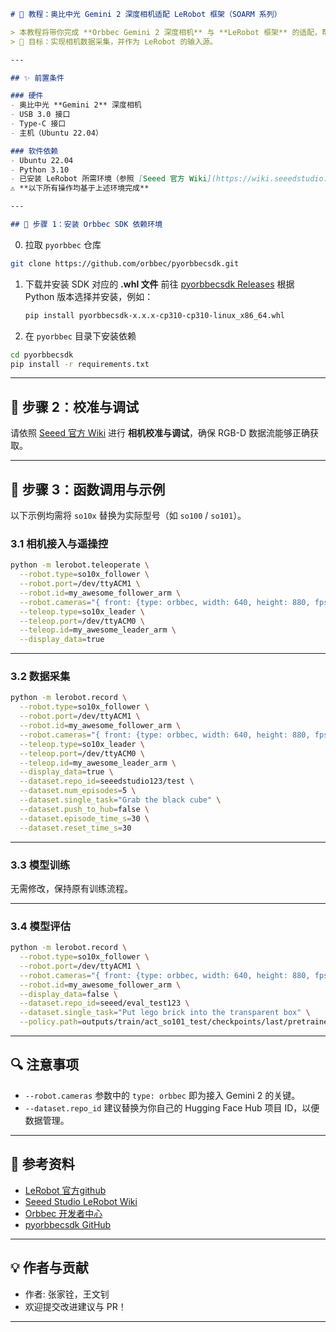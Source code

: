 ````markdown
# 📘 教程：奥比中光 Gemini 2 深度相机适配 LeRobot 框架（SOARM 系列）

> 本教程将带你完成 **Orbbec Gemini 2 深度相机** 与 **LeRobot 框架** 的适配，帮助你在 SOARM 系列机械臂控制与视觉任务中获取稳定的 RGB-D 数据流。  
> 🎯 目标：实现相机数据采集，并作为 LeRobot 的输入源。

---

## ✨ 前置条件

### 硬件
- 奥比中光 **Gemini 2** 深度相机  
- USB 3.0 接口  
- Type-C 接口  
- 主机（Ubuntu 22.04）

### 软件依赖
- Ubuntu 22.04  
- Python 3.10  
- 已安装 LeRobot 所需环境（参照 [Seeed 官方 Wiki](https://wiki.seeedstudio.com/cn/lerobot_so100m_new/)）  
⚠️ **以下所有操作均基于上述环境完成**

---

## 🚀 步骤 1：安装 Orbbec SDK 依赖环境


````
   0. 拉取 `pyorbbec` 仓库
   ```bash
   git clone https://github.com/orbbec/pyorbbecsdk.git
   ````

1. 下载并安装 SDK 对应的 **.whl 文件**
   前往 [pyorbbecsdk Releases](https://github.com/orbbec/pyorbbecsdk/releases)
   根据 Python 版本选择并安装，例如：

   ```bash
   pip install pyorbbecsdk-x.x.x-cp310-cp310-linux_x86_64.whl
   ```

2. 在 `pyorbbec` 目录下安装依赖

```bash
cd pyorbbecsdk
pip install -r requirements.txt
```

---

## 🚀 步骤 2：校准与调试

请依照 [Seeed 官方 Wiki](https://wiki.seeedstudio.com/cn/lerobot_so100m_new/) 进行 **相机校准与调试**，确保 RGB-D 数据流能够正确获取。

---

## 🚀 步骤 3：函数调用与示例

以下示例均需将 `so10x` 替换为实际型号（如 `so100` / `so101`）。

### 3.1 相机接入与遥操控

```bash
python -m lerobot.teleoperate \
  --robot.type=so10x_follower \
  --robot.port=/dev/ttyACM1 \
  --robot.id=my_awesome_follower_arm \
  --robot.cameras="{ front: {type: orbbec, width: 640, height: 880, fps: 30}}" \
  --teleop.type=so10x_leader \
  --teleop.port=/dev/ttyACM0 \
  --teleop.id=my_awesome_leader_arm \
  --display_data=true
```

---

### 3.2 数据采集

```bash
python -m lerobot.record \
  --robot.type=so10x_follower \
  --robot.port=/dev/ttyACM1 \
  --robot.id=my_awesome_follower_arm \
  --robot.cameras="{ front: {type: orbbec, width: 640, height: 880, fps: 30}}" \
  --teleop.type=so10x_leader \
  --teleop.port=/dev/ttyACM0 \
  --teleop.id=my_awesome_leader_arm \
  --display_data=true \
  --dataset.repo_id=seeedstudio123/test \
  --dataset.num_episodes=5 \
  --dataset.single_task="Grab the black cube" \
  --dataset.push_to_hub=false \
  --dataset.episode_time_s=30 \
  --dataset.reset_time_s=30
```

---

### 3.3 模型训练

无需修改，保持原有训练流程。

---

### 3.4 模型评估

```bash
python -m lerobot.record \
  --robot.type=so10x_follower \
  --robot.port=/dev/ttyACM1 \
  --robot.cameras="{ front: {type: orbbec, width: 640, height: 880, fps: 30}}" \
  --robot.id=my_awesome_follower_arm \
  --display_data=false \
  --dataset.repo_id=seeed/eval_test123 \
  --dataset.single_task="Put lego brick into the transparent box" \
  --policy.path=outputs/train/act_so101_test/checkpoints/last/pretrained_model
```

---

## 🔍 注意事项

* `--robot.cameras` 参数中的 `type: orbbec` 即为接入 Gemini 2 的关键。
* `--dataset.repo_id` 建议替换为你自己的 Hugging Face Hub 项目 ID，以便数据管理。

---

## 📖 参考资料

* [LeRobot 官方github](https:github.com/huggingface/lerobot)
* [Seeed Studio LeRobot Wiki](https://wiki.seeedstudio.com/cn/lerobot_so100m_new/)
* [Orbbec 开发者中心](https://developer.orbbec.com.cn/)
* [pyorbbecsdk GitHub](https://github.com/orbbec/pyorbbecsdk)

---

## 💡 作者与贡献

* 作者: 张家铨，王文钊
* 欢迎提交改进建议与 PR！

---

```
```
